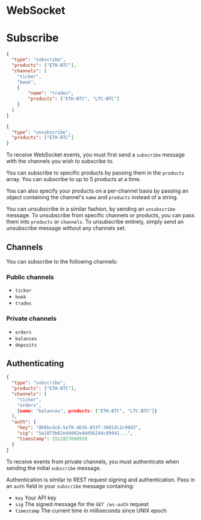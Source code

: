 # WebSocket

# Subscribe

```json
{
  "type": "subscribe",
  "products": ["ETH-BTC"],
  "channels": [
  	"ticker",
  	"book",
  	{
  		"name": "trades", 
  		"products": ["ETH-BTC", "LTC-BTC"]
  	}
  ]
}
```

```json
{
  "type": "unsubscribe",
  "products": ["ETH-BTC"]
}
```

To receive WebSocket events, you must first send a `subscribe` message with the channels you wish to subscribe to.

You can subscribe to specific products by passing them in the `products` array. You can subscribe to up to 5 products at a time.

You can also specify your products on a per-channel basis by passing an object containing the channel's `name` and `products` instead of a string.

You can unsubscribe in a similar fashion, by sending an `unsubscribe` message. To unsubscribe from specific channels or products, you can pass them into `products` or `channels`. To unsubscribe entirely, simply send an unsubscribe message without any channels set.

## Channels

You can subscribe to the following channels:

### Public channels

* `ticker`
* `book`
* `trades`

### Private channels

* `orders`
* `balances`
* `deposits`

## Authenticating

```json
{
  "type": "subscribe",
  "products": ["ETH-BTC"],
  "channels": [
  	"ticker",
  	"orders",
  	{name: "balances", products: ["ETH-BTC", "LTC-BTC"]}
  ],
  "auth": {
  	"key": "8b6bcdc6-5ef8-463b-833f-3681dc2c90d3",
  	"sig": "5a1073b62e4dd62e4dd56244c89941...",
  	"timestamp": 1511027890939
  }
}
```

To receive events from private channels, you must authenticate when sending the initial `subscribe` message.

Authentication is similar to REST request signing and authentication. Pass in an `auth` field in your `subscribe` message containing:

* `key` Your API key
* `sig` The signed message for the `GET /ws-auth` request
* `timestamp` The current time in milliseconds since UNIX epoch
